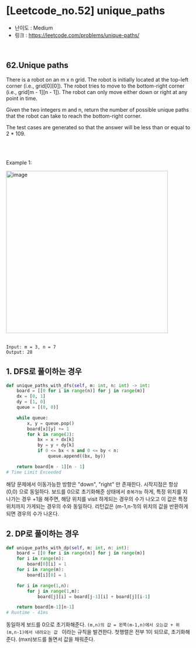 # [Leetcode_no.52] unique_paths
- 난이도 : Medium
- 링크 : https://leetcode.com/problems/unique-paths/

<br/>

## 62.Unique paths
There is a robot on an m x n grid. The robot is initially located at the top-left corner (i.e., grid[0][0]). The robot tries to move to the bottom-right corner (i.e., grid[m - 1][n - 1]). The robot can only move either down or right at any point in time.

Given the two integers m and n, return the number of possible unique paths that the robot can take to reach the bottom-right corner.

The test cases are generated so that the answer will be less than or equal to 2 * 109.

<br/>
<br/>

Example 1:

<img width="442" alt="image" src="https://github.com/seoeunbae/Algorithm_Review/assets/71380240/42ec6607-ae9a-4cd8-96e5-40fb782a6f5b">

<br/>
<br/>

```
Input: m = 3, n = 7
Output: 28
```

## 1. DFS로 풀이하는 경우

```python
def unique_paths_with_dfs(self, m: int, n: int) -> int:
    board = [[0 for i in range(n)] for j in range(m)]
    dx = [0, 1]
    dy = [1, 0]
    queue = [(0, 0)]

    while queue:
        x, y = queue.pop()
        board[x][y] += 1
        for k in range(2):
            bx = x + dx[k]
            by = y + dy[k]
            if 0 <= bx < n and 0 <= by < n:
                queue.append((bx, by))

    return board[m - 1][n - 1]
# Time Limit Exceeded

```

해당 문제에서 이동가능한 방향은 "down", "right" 만 존재한다.
시작지점은 항상 (0,0) 으로 동일하다.
보드를 0으로 초기화해준 상태에서 ```중복가능``` 하게, 특정 위치를 지나가는 경우 +1을 해주면,
해당 위치를 visit 하게되는 경우의 수가 나오고 이 값은 특정위치까지 가게되는 경우의 수와 동일하다.
리턴값은 (m-1,n-1)의 위치의 값을 반환하게되면 경우의 수가 나온다.

## 2. DP로 풀이하는 경우

```python
def unique_paths_with_dp(self, m: int, n: int):
    board = [[0 for i in range(n)] for j in range(m)]
    for i in range(n):
        board[0][i] = 1
    for i in range(m):
        board[i][0] = 1

    for i in range(1,n):
        for j in range(1,m):
            board[j][i] = board[j-1][i] + board[j][i-1]

    return board[m-1][n-1]
# Runtime - 41ms
```

동일하게 보드를 0으로 초기화해준다.
```(m,n)의 값 = 왼쪽(m-1,n)에서 오는값 + 위(m,n-1)에서 내려오는 값 ``` 이라는 규칙을 발견한다.
첫행렬은 전부 1이 되므로, 초기화해준다.
(mxn)보드를 돌면서 값을 채워준다.
